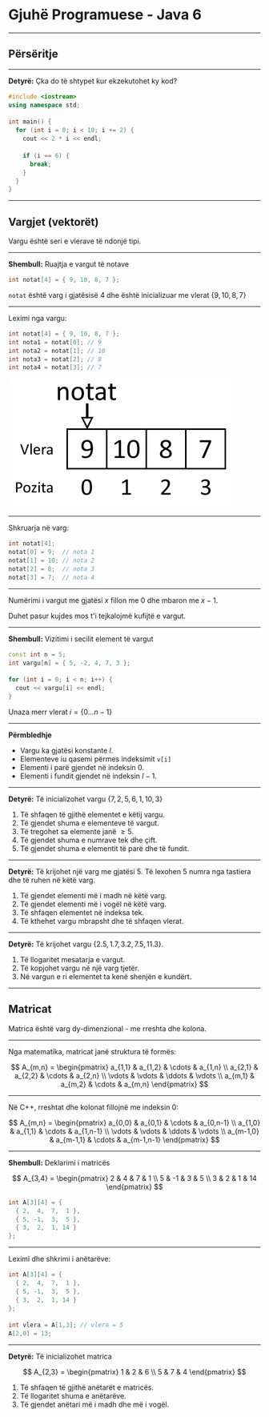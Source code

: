 # Gjuhë Programuese - Java 6

---

## Përsëritje

---

**Detyrë:** Çka do të shtypet kur ekzekutohet ky kod?

```cpp
#include <iostream>
using namespace std;

int main() {
  for (int i = 0; i < 10; i += 2) {
    cout << 2 * i << endl;

    if (i == 6) {
      break;
    }
  }
}
```

---

## Vargjet (vektorët)

Vargu është seri e vlerave të ndonjë tipi.

---

**Shembull:** Ruajtja e vargut të notave

```cpp
int notat[4] = { 9, 10, 8, 7 };
```

`notat` është varg i gjatësisë $4$ dhe është inicializuar me vlerat $\lbrace 9, 10, 8, 7 \rbrace$

---

Leximi nga vargu:

```cpp
int notat[4] = { 9, 10, 8, 7 };
int nota1 = notat[0]; // 9
int nota2 = notat[1]; // 10
int nota3 = notat[2]; // 8
int nota4 = notat[3]; // 7
```

![](/lendet/gjuhe-programuese/java6/notat.png) <!-- .element: style="max-height:400px;border:none;" -->

---

Shkruarja në varg:

```cpp
int notat[4];
notat[0] = 9;  // nota 1
notat[1] = 10; // nota 2
notat[2] = 8;  // nota 3
notat[3] = 7;  // nota 4
```

---

Numërimi i vargut me gjatësi $x$ fillon me $0$ dhe mbaron me $x-1$.

Duhet pasur kujdes mos t'i tejkalojmë kufijtë e vargut.

---

**Shembull:** Vizitimi i secilit element të vargut

```cpp
const int n = 5;
int vargu[n] = { 5, -2, 4, 7, 3 };

for (int i = 0; i < n; i++) {
  cout << vargu[i] << endl;
}
```

Unaza merr vlerat $i = \lbrace 0 \dots n-1 \rbrace$

---

**Përmbledhje**

- Vargu ka gjatësi konstante $l$.
- Elementeve iu qasemi përmes indeksimit `v[i]`
- Elementi i parë gjendet në indeksin $0$.
- Elementi i fundit gjendet në indeksin $l-1$.

---

**Detyrë:** Të inicializohet vargu $\lbrace 7,2,5,6,1,10,3 \rbrace$

1. Të shfaqen të gjithë elementet e këtij vargu.
2. Të gjendet shuma e elementeve të vargut.
3. Të tregohet sa elemente janë $\geq 5$.
4. Të gjendet shuma e numrave tek dhe çift.
5. Të gjendet shuma e elementit të parë dhe të fundit.

---

**Detyrë:** Të krijohet një varg me gjatësi 5. Të lexohen 5 numra nga tastiera dhe të ruhen në këtë varg.

1. Të gjendet elementi më i madh në këtë varg.
2. Të gjendet elementi më i vogël në këtë varg.
3. Të shfaqen elementet në indeksa tek.
4. Të kthehet vargu mbrapsht dhe të shfaqen vlerat.

---

**Detyrë:** Të krijohet vargu $\lbrace 2.5,1.7,3.2,7.5,11.3 \rbrace$.

1. Të llogaritet mesatarja e vargut.
2. Të kopjohet vargu në një varg tjetër.
3. Në vargun e ri elementet ta kenë shenjën e kundërt.

---

## Matricat

Matrica është varg dy-dimenzional - me rreshta dhe kolona.

---

Nga matematika, matricat janë struktura të formës:

$$
A_{m,n} = 
\begin{pmatrix}
a_{1,1} & a_{1,2} & \cdots & a_{1,n} \\
a_{2,1} & a_{2,2} & \cdots & a_{2,n} \\
\vdots  & \vdots  & \ddots & \vdots  \\
a_{m,1} & a_{m,2} & \cdots & a_{m,n} 
\end{pmatrix}
$$

---

Në C++, rreshtat dhe kolonat fillojnë me indeksin $0$:

$$
A_{m,n} = 
\begin{pmatrix}
a_{0,0} & a_{0,1} & \cdots & a_{0,n-1} \\
a_{1,0} & a_{1,1} & \cdots & a_{1,n-1} \\
\vdots  & \vdots  & \ddots & \vdots  \\
a_{m-1,0} & a_{m-1,1} & \cdots & a_{m-1,n-1} 
\end{pmatrix}
$$

---

**Shembull:** Deklarimi i matricës

$$
A_{3,4} =
\begin{pmatrix}
2 & 4 & 7 & 1 \\
5 & -1 & 3 & 5 \\
3 & 2 & 1 & 14
\end{pmatrix}
$$

```cpp
int A[3][4] = {
  { 2,  4,  7,  1 },
  { 5, -1,  3,  5 },
  { 3,  2,  1, 14 }
};
```

---

Leximi dhe shkrimi i anëtarëve:

```cpp
int A[3][4] = {
  { 2,  4,  7,  1 },
  { 5, -1,  3,  5 },
  { 3,  2,  1, 14 }
};

int vlera = A[1,3]; // vlera = 5
A[2,0] = 13;
```

---

**Detyrë:** Të inicializohet matrica

$$
A_{2,3} =
\begin{pmatrix}
1 & 2 & 6 \\
5 & 7 & 4
\end{pmatrix}
$$

1. Të shfaqen të gjithë anëtarët e matricës.
2. Të llogaritet shuma e anëtarëve.
3. Të gjendet anëtari më i madh dhe më i vogël.
